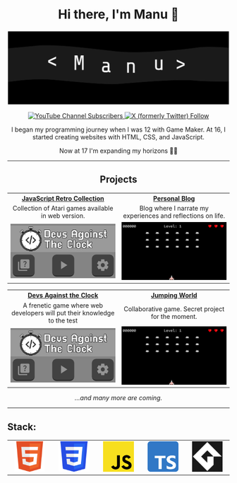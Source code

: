 <div align="center"> <h1>Hi there, I'm Manu 👋</h1> 

<img src="https://raw.githubusercontent.com/ManuMan32/ManuMan32/main/banner-github.svg"><br>

<a href="https://www.youtube.com/channel/UCq6abTyDgfHaiMEutdbmdqw" target="_blank"> ![YouTube Channel Subscribers](https://img.shields.io/youtube/channel/subscribers/UCq6abTyDgfHaiMEutdbmdqw) </a>
<a href="https://twitter.com/intent/follow?screen_name=ManuCro32" target="_blank"> ![X (formerly Twitter) Follow](https://img.shields.io/twitter/follow/ManuCro32) </a>

I began my programming journey when I was 12 with Game Maker. At 16, I started creating websites with HTML, CSS, and JavaScript.

Now at 17 I'm expanding my horizons 🚀📘

</div>

<hr>

<div align="center"><h2>Projects</h2></div>

<div align="center">
  <table>
    <tr width="100%">
      <th width="50%" align="center"><a href="https://github.com/ManuMan32/Devs-Against-The-Clock">JavaScript Retro Collection</a></th>
      <th width="50%" align="center"><a href="https://github.com/ManuMan32/Space-Invaders">Personal Blog</a></th>
    </tr>
    <tr width="100%">
      <td width="50%" align="center">Collection of Atari games available in web version.</td>
      <td width="50%" align="center">Blog where I narrate my experiences and reflections on life.</td>
    </tr>
    <tr width="100%">
      <td width="50%" align="center"><img width="100%" src="https://raw.githubusercontent.com/ManuMan32/ManuMan32/main/project1.jpg"><br></td>
      <td width="50%" align="center"><img width="100%" src="https://raw.githubusercontent.com/ManuMan32/ManuMan32/main/project2.jpg"><br></td>
    </tr>
  </table>
  <table>
    <tr width="100%">
      <th width="50%" align="center"><a href="https://github.com/ManuMan32/Devs-Against-The-Clock">Devs Against the Clock</a></th>
      <th width="50%" align="center"><a href="https://github.com/ManuMan32/Space-Invaders">Jumping World</a></th>
    </tr>
    <tr width="100%">
      <td width="50%" align="center">A frenetic game where web developers will put their knowledge to the test</td>
      <td width="50%" align="center">Collaborative game. Secret project for the moment.</td>
    </tr>
    <tr width="100%">
      <td width="50%" align="center"><img width="100%" src="https://raw.githubusercontent.com/ManuMan32/ManuMan32/main/project1.jpg"><br></td>
      <td width="50%" align="center"><img width="100%" src="https://raw.githubusercontent.com/ManuMan32/ManuMan32/main/project2.jpg"><br></td>
    </tr>
  </table>
  
  *...and many more are coming.*
  
</div>

<hr>

## Stack:

<table>
  <tr width="100%">
    <td width="20%" align="center"><img width="80%" src="https://raw.githubusercontent.com/ManuMan32/ManuMan32/main/html.png"></td>
    <td width="20%" align="center"><img width="80%" src="https://raw.githubusercontent.com/ManuMan32/ManuMan32/main/css.png"></td>
    <td width="20%" align="center"><img width="80%" src="https://raw.githubusercontent.com/ManuMan32/ManuMan32/main/javascript.png"></td>
    <td width="20%" align="center"><img width="80%" src="https://raw.githubusercontent.com/ManuMan32/ManuMan32/main/typescript.png"></td>
    <td width="20%" align="center"><img width="80%" src="https://raw.githubusercontent.com/ManuMan32/ManuMan32/main/gml.png"> </td>
  </tr>
</table>
